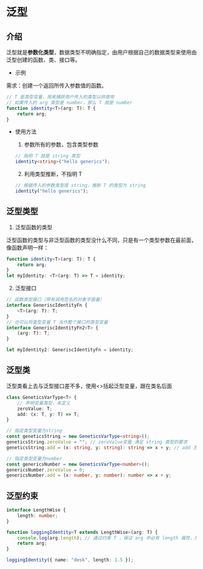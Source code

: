 # 泛型

## 介绍

泛型就是**参数化类型**，数据类型不明确指定，由用户根据自己的数据类型来使用由泛型创建的函数、类、接口等。

- 示例

需求：创建一个返回所传入参数值的函数。

```ts
// T 是类型变量，用来捕获用户传入的类型以供使用
// 如果传入的 arg 类型是 number，那么 T 就是 number
function identity<T>(arg: T): T {
	return arg;
}
```

- 使用方法

  1. 参数所有的参数，包含类型参数

  ```ts
  // 指明 T 就是 string 类型
  identity<string>("hello generics");
  ```

  2. 利用类型推断，不指明 T

  ```ts
  // 根据传入的参数类型是 string，推断 T 的类型为 string
  identity("hello generics");
  ```

## 泛型类型

1. 泛型函数的类型

泛型函数的类型与非泛型函数的类型没什么不同，只是有一个类型参数在最前面，像函数声明一样：

```ts
function identity<T>(arg: T): T {
	return arg;
}
let myIdentity: <T>(arg: T) => T = identity;
```

2. 泛型接口

```ts
// 函数类型接口（带有调用签名的对象字面量）
interface GeneriscIdentityFn {
	<T>(arg: T): T;
}
// 也可以将类型变量 T 当作整个接口的类型变量
interface GeneriscIdentityFn2<T> {
	(arg: T): T;
}

let myIdentity2: GeneriscIdentityFn = identity;
```

## 泛型类

泛型类看上去与泛型接口差不多，使用<>括起泛型变量，跟在类名后面

```ts
class GeneticsVarType<T> {
	// 声明变量类型，未定义
	zeroValue: T;
	add: (x: T, y: T) => T;
}

// 指定类型变量为string
const geneticsString = new GeneticsVarType<string>();
geneticsString.zeroValue = ""; // zeroValue变量 满足 string 类型的要求
geneticsString.add = (x: string, y: string): string => x + y; // add 方法满足 (x: string, y: string) => string 函数类型的要求

// 指定类型变量为number
const genericsNumber = new GeneticsVarType<number>();
genericsNumber.zeroValue = 0;
genericsNumber.add = (x: number, y: number): number => x + y;
```

## 泛型约束

```ts
interface LengthWise {
	length: number;
}

function loggingIdentity<T extends LengthWise>(arg: T) {
	console.log(arg.length); // 通过约束 T ，保证 arg 中必有 length 属性，所以才不会报错
	return arg;
}

loggingIdentity({ name: "desk", length: 1.5 });
```
